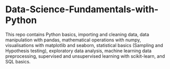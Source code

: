 # Data-Science-Fundamentals-with-Python
This repo contains Python basics, importing and cleaning data, data manipulation with pandas, mathematical operations with numpy, visualisations with matplotlib and seaborn, statistical basics (Sampling and Hypothesis testing), exploratory data analysis, machine learning data preprocessing, supervised and unsupervised learning with scikit-learn, and SQL basics. 
